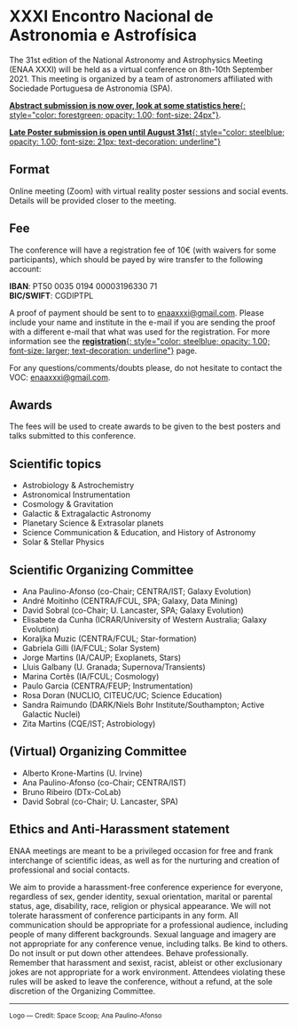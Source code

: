 # XXXI Encontro Nacional de Astronomia e Astrofísica

The 31st edition of the National Astronomy and Astrophysics Meeting (ENAA XXXI) will be held as a virtual conference on 8th-10th September 2021. This meeting
is organized by a team of astronomers affiliated with Sociedade Portuguesa de Astronomia (SPA).

[**Abstract submission is now over, look at some statistics here**{: style="color: forestgreen; opacity: 1.00; font-size: 24px"}](./abstract_stats.md).

[**Late Poster submission is open until August 31st**{: style="color: steelblue; opacity: 1.00; font-size: 21px; text-decoration: underline"}](./abstract_gform.md)


## Format
Online meeting (Zoom) with virtual reality poster sessions and social events. Details will be provided closer to the meeting.

## Fee
The conference will have a registration fee of 10€ (with waivers for some participants), which should be payed by wire transfer to the following account:

**IBAN**: PT50 0035 0194 00003196330 71 <br>
**BIC/SWIFT**: CGDIPTPL

A proof of payment should be sent to to [enaaxxxi@gmail.com](mailto:enaaxxxi@gmail.com). Please include your name and institute in the e-mail if you are sending the proof with a different e-mail that what was used for the registration. For more information see the [**registration**{: style="color: steelblue; opacity: 1.00; font-size: larger; text-decoration: underline"}](./registration_gform.md) page. 

For any questions/comments/doubts please, do not hesitate to contact the VOC: [enaaxxxi@gmail.com](mailto:enaaxxxi@gmail.com).

## Awards 
The fees will be used to create awards to be given to the best posters and talks submitted to this conference.

## Scientific topics
- Astrobiology & Astrochemistry
- Astronomical Instrumentation
- Cosmology & Gravitation
- Galactic & Extragalactic Astronomy
- Planetary Science & Extrasolar planets
- Science Communication & Education, and History of Astronomy
- Solar & Stellar Physics

## Scientific Organizing Committee
- Ana Paulino-Afonso (co-Chair; CENTRA/IST; Galaxy Evolution)
- André Moitinho (CENTRA/FCUL, SPA; Galaxy, Data Mining)
- David Sobral (co-Chair; U. Lancaster, SPA; Galaxy Evolution)
- Elisabete da Cunha (ICRAR/University of Western Australia; Galaxy Evolution)
- Koraljka Muzic  (CENTRA/FCUL; Star-formation)
- Gabriela Gilli (IA/FCUL; Solar System)
- Jorge Martins (IA/CAUP; Exoplanets, Stars)
- Lluis Galbany (U. Granada; Supernova/Transients)
- Marina Cortês (IA/FCUL; Cosmology)
- Paulo Garcia (CENTRA/FEUP; Instrumentation)
- Rosa Doran (NUCLIO, CITEUC/UC; Science Education)
- Sandra Raimundo (DARK/Niels Bohr Institute/Southampton; Active Galactic Nuclei)
- Zita Martins (CQE/IST; Astrobiology)

## (Virtual) Organizing Committee 
- Alberto Krone-Martins (U. Irvine)
- Ana Paulino-Afonso (co-Chair; CENTRA/IST)
- Bruno Ribeiro (DTx-CoLab)
- David Sobral (co-Chair; U. Lancaster, SPA)

## Ethics and Anti-Harassment statement
ENAA meetings are meant to be a privileged occasion for free and frank interchange of scientific ideas, as well as for the nurturing and creation of professional and social contacts. 

We aim to provide a harassment-free conference experience for everyone, regardless of sex, gender identity, sexual orientation, marital or parental status, age, disability, race, religion or physical appearance. We will not tolerate harassment of conference participants in any form. All communication should be appropriate for a professional audience, including people of many different backgrounds. Sexual language and imagery are not appropriate for any conference venue, including talks. Be kind to others. Do not insult or put down other attendees. Behave professionally. Remember that harassment and sexist, racist, ableist or other exclusionary jokes are not appropriate for a work environment. Attendees violating these rules will be asked to leave the conference, without a refund, at the sole discretion of the Organizing Committee.

___
 <p><small>Logo &mdash; Credit: Space Scoop; Ana Paulino-Afonso</small></p>
